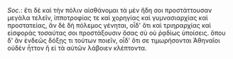 

*Soc.*: ἔτι δὲ καὶ τὴν πόλιν αἰσθάνομαι τὰ μὲν ἤδη σοι προστάττουσαν μεγάλα τελεῖν, ἱπποτροφίας τε καὶ χορηγίας καὶ γυμνασιαρχίας καὶ προστατείας, ἂν δὲ δὴ πόλεμος γένηται, οἶδ' ὅτι καὶ τριηραρχίας καὶ εἰσφορὰς τοσαύτας σοι προστάξουσιν ὅσας σὺ οὐ ῥᾳδίως ὑποίσεις. ὅπου δ' ἂν ἐνδεῶς δόξῃς τι τούτων ποιεῖν, οἶδ' ὅτι σε τιμωρήσονται Ἀθηναῖοι οὐδὲν ἧττον ἢ εἰ τὰ αὑτῶν λάβοιεν κλέπτοντα.
